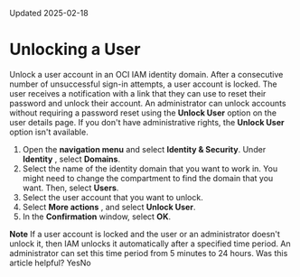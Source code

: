 Updated 2025-02-18
# Unlocking a User
Unlock a user account in an OCI IAM identity domain.
After a consecutive number of unsuccessful sign-in attempts, a user account is locked. The user receives a notification with a link that they can use to reset their password and unlock their account. An administrator can unlock accounts without requiring a password reset using the **Unlock User** option on the user details page. If you don't have administrative rights, the **Unlock User** option isn't available.
  1. Open the **navigation menu** and select **Identity & Security**. Under **Identity** , select **Domains**.
  2. Select the name of the identity domain that you want to work in. You might need to change the compartment to find the domain that you want. Then, select **Users**.
  3. Select the user account that you want to unlock.
  4. Select **More actions** , and select **Unlock User**.
  5. In the **Confirmation** window, select **OK**.


**Note** If a user account is locked and the user or an administrator doesn't unlock it, then IAM unlocks it automatically after a specified time period. An administrator can set this time period from 5 minutes to 24 hours.
Was this article helpful?
YesNo

